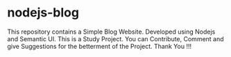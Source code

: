 # nodejs-blog
This repository contains a Simple Blog Website. Developed using Nodejs and Semantic UI.
This is a Study Project.
You can Contribute, Comment and give Suggestions for the betterment of the Project.
Thank You !!!
